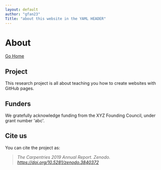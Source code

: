 ```yaml
---
layout: default
author: "gfan23"
Title: "about this website in the YAML HEADER"
---
```


# About

[Go Home](index.md)

## Project
This research project is all about teaching you how to create websites with GitHub pages.

## Funders
We gratefully acknowledge funding from the XYZ Founding Council, under grant number 'abc'.

## Cite us
You can cite the project as:

> *The Carpentries 2019 Annual Report. Zenodo. https://doi.org/10.5281/zenodo.3840372*
